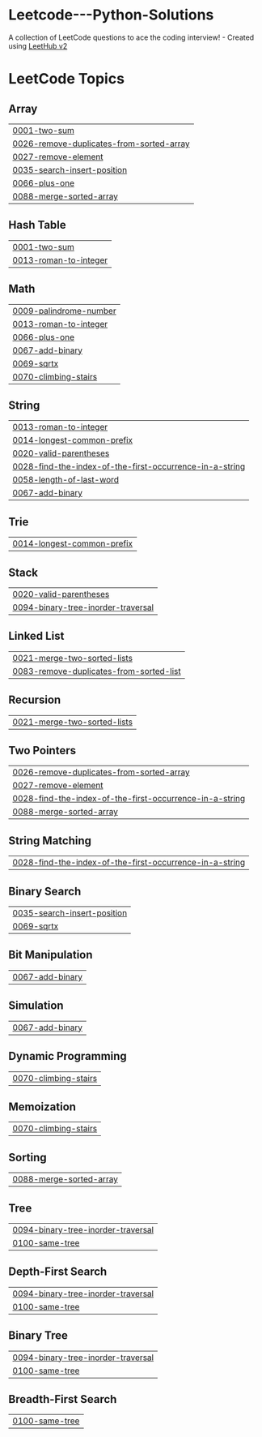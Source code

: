 # Leetcode---Python-Solutions
A collection of LeetCode questions to ace the coding interview! - Created using [LeetHub v2](https://github.com/arunbhardwaj/LeetHub-2.0)

<!---LeetCode Topics Start-->
# LeetCode Topics
## Array
|  |
| ------- |
| [0001-two-sum](https://github.com/iyedzarrougui14/Leetcode---Python-Solutions/tree/master/0001-two-sum) |
| [0026-remove-duplicates-from-sorted-array](https://github.com/iyedzarrougui14/Leetcode---Python-Solutions/tree/master/0026-remove-duplicates-from-sorted-array) |
| [0027-remove-element](https://github.com/iyedzarrougui14/Leetcode---Python-Solutions/tree/master/0027-remove-element) |
| [0035-search-insert-position](https://github.com/iyedzarrougui14/Leetcode---Python-Solutions/tree/master/0035-search-insert-position) |
| [0066-plus-one](https://github.com/iyedzarrougui14/Leetcode---Python-Solutions/tree/master/0066-plus-one) |
| [0088-merge-sorted-array](https://github.com/iyedzarrougui14/Leetcode---Python-Solutions/tree/master/0088-merge-sorted-array) |
## Hash Table
|  |
| ------- |
| [0001-two-sum](https://github.com/iyedzarrougui14/Leetcode---Python-Solutions/tree/master/0001-two-sum) |
| [0013-roman-to-integer](https://github.com/iyedzarrougui14/Leetcode---Python-Solutions/tree/master/0013-roman-to-integer) |
## Math
|  |
| ------- |
| [0009-palindrome-number](https://github.com/iyedzarrougui14/Leetcode---Python-Solutions/tree/master/0009-palindrome-number) |
| [0013-roman-to-integer](https://github.com/iyedzarrougui14/Leetcode---Python-Solutions/tree/master/0013-roman-to-integer) |
| [0066-plus-one](https://github.com/iyedzarrougui14/Leetcode---Python-Solutions/tree/master/0066-plus-one) |
| [0067-add-binary](https://github.com/iyedzarrougui14/Leetcode---Python-Solutions/tree/master/0067-add-binary) |
| [0069-sqrtx](https://github.com/iyedzarrougui14/Leetcode---Python-Solutions/tree/master/0069-sqrtx) |
| [0070-climbing-stairs](https://github.com/iyedzarrougui14/Leetcode---Python-Solutions/tree/master/0070-climbing-stairs) |
## String
|  |
| ------- |
| [0013-roman-to-integer](https://github.com/iyedzarrougui14/Leetcode---Python-Solutions/tree/master/0013-roman-to-integer) |
| [0014-longest-common-prefix](https://github.com/iyedzarrougui14/Leetcode---Python-Solutions/tree/master/0014-longest-common-prefix) |
| [0020-valid-parentheses](https://github.com/iyedzarrougui14/Leetcode---Python-Solutions/tree/master/0020-valid-parentheses) |
| [0028-find-the-index-of-the-first-occurrence-in-a-string](https://github.com/iyedzarrougui14/Leetcode---Python-Solutions/tree/master/0028-find-the-index-of-the-first-occurrence-in-a-string) |
| [0058-length-of-last-word](https://github.com/iyedzarrougui14/Leetcode---Python-Solutions/tree/master/0058-length-of-last-word) |
| [0067-add-binary](https://github.com/iyedzarrougui14/Leetcode---Python-Solutions/tree/master/0067-add-binary) |
## Trie
|  |
| ------- |
| [0014-longest-common-prefix](https://github.com/iyedzarrougui14/Leetcode---Python-Solutions/tree/master/0014-longest-common-prefix) |
## Stack
|  |
| ------- |
| [0020-valid-parentheses](https://github.com/iyedzarrougui14/Leetcode---Python-Solutions/tree/master/0020-valid-parentheses) |
| [0094-binary-tree-inorder-traversal](https://github.com/iyedzarrougui14/Leetcode---Python-Solutions/tree/master/0094-binary-tree-inorder-traversal) |
## Linked List
|  |
| ------- |
| [0021-merge-two-sorted-lists](https://github.com/iyedzarrougui14/Leetcode---Python-Solutions/tree/master/0021-merge-two-sorted-lists) |
| [0083-remove-duplicates-from-sorted-list](https://github.com/iyedzarrougui14/Leetcode---Python-Solutions/tree/master/0083-remove-duplicates-from-sorted-list) |
## Recursion
|  |
| ------- |
| [0021-merge-two-sorted-lists](https://github.com/iyedzarrougui14/Leetcode---Python-Solutions/tree/master/0021-merge-two-sorted-lists) |
## Two Pointers
|  |
| ------- |
| [0026-remove-duplicates-from-sorted-array](https://github.com/iyedzarrougui14/Leetcode---Python-Solutions/tree/master/0026-remove-duplicates-from-sorted-array) |
| [0027-remove-element](https://github.com/iyedzarrougui14/Leetcode---Python-Solutions/tree/master/0027-remove-element) |
| [0028-find-the-index-of-the-first-occurrence-in-a-string](https://github.com/iyedzarrougui14/Leetcode---Python-Solutions/tree/master/0028-find-the-index-of-the-first-occurrence-in-a-string) |
| [0088-merge-sorted-array](https://github.com/iyedzarrougui14/Leetcode---Python-Solutions/tree/master/0088-merge-sorted-array) |
## String Matching
|  |
| ------- |
| [0028-find-the-index-of-the-first-occurrence-in-a-string](https://github.com/iyedzarrougui14/Leetcode---Python-Solutions/tree/master/0028-find-the-index-of-the-first-occurrence-in-a-string) |
## Binary Search
|  |
| ------- |
| [0035-search-insert-position](https://github.com/iyedzarrougui14/Leetcode---Python-Solutions/tree/master/0035-search-insert-position) |
| [0069-sqrtx](https://github.com/iyedzarrougui14/Leetcode---Python-Solutions/tree/master/0069-sqrtx) |
## Bit Manipulation
|  |
| ------- |
| [0067-add-binary](https://github.com/iyedzarrougui14/Leetcode---Python-Solutions/tree/master/0067-add-binary) |
## Simulation
|  |
| ------- |
| [0067-add-binary](https://github.com/iyedzarrougui14/Leetcode---Python-Solutions/tree/master/0067-add-binary) |
## Dynamic Programming
|  |
| ------- |
| [0070-climbing-stairs](https://github.com/iyedzarrougui14/Leetcode---Python-Solutions/tree/master/0070-climbing-stairs) |
## Memoization
|  |
| ------- |
| [0070-climbing-stairs](https://github.com/iyedzarrougui14/Leetcode---Python-Solutions/tree/master/0070-climbing-stairs) |
## Sorting
|  |
| ------- |
| [0088-merge-sorted-array](https://github.com/iyedzarrougui14/Leetcode---Python-Solutions/tree/master/0088-merge-sorted-array) |
## Tree
|  |
| ------- |
| [0094-binary-tree-inorder-traversal](https://github.com/iyedzarrougui14/Leetcode---Python-Solutions/tree/master/0094-binary-tree-inorder-traversal) |
| [0100-same-tree](https://github.com/iyedzarrougui14/Leetcode---Python-Solutions/tree/master/0100-same-tree) |
## Depth-First Search
|  |
| ------- |
| [0094-binary-tree-inorder-traversal](https://github.com/iyedzarrougui14/Leetcode---Python-Solutions/tree/master/0094-binary-tree-inorder-traversal) |
| [0100-same-tree](https://github.com/iyedzarrougui14/Leetcode---Python-Solutions/tree/master/0100-same-tree) |
## Binary Tree
|  |
| ------- |
| [0094-binary-tree-inorder-traversal](https://github.com/iyedzarrougui14/Leetcode---Python-Solutions/tree/master/0094-binary-tree-inorder-traversal) |
| [0100-same-tree](https://github.com/iyedzarrougui14/Leetcode---Python-Solutions/tree/master/0100-same-tree) |
## Breadth-First Search
|  |
| ------- |
| [0100-same-tree](https://github.com/iyedzarrougui14/Leetcode---Python-Solutions/tree/master/0100-same-tree) |
<!---LeetCode Topics End-->